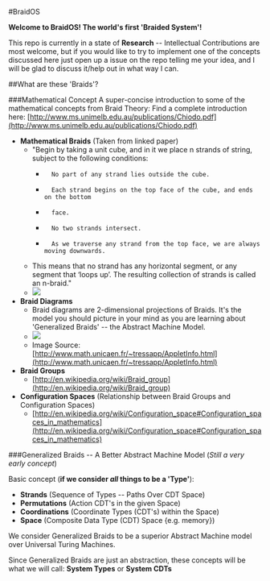 #BraidOS

**Welcome to BraidOS! The world's first 'Braided System'!**

This repo is currently in a state of **Research** -- Intellectual Contributions are most welcome, but if you would like to try to implement one of the concepts discussed here just open up a issue on the repo telling me your idea, and I will be glad to discuss it/help out in what way I can.

##What are these 'Braids'? 

###Mathematical Concept
A super-concise introduction to some of the mathematical concepts from Braid Theory: Find a complete introduction here: [http://www.ms.unimelb.edu.au/publications/Chiodo.pdf](http://www.ms.unimelb.edu.au/publications/Chiodo.pdf)

- **Mathematical Braids** (Taken from linked paper)
	-  "Begin by taking a unit cube, and in it we place n strands of string, subject to the following conditions:
		-  		No part of any strand lies outside the cube.
		- 		Each strand begins on the top face of the cube, and ends on the bottom
		- 		face.
		- 		No two strands intersect.
		-  		As we traverse any strand from the top face, we are always moving downwards.
	- This means that no strand has any horizontal segment, or any segment that ‘loops up’. The resulting collection of strands is called an n-braid."
	- ![](http://i.imgur.com/RGiYIzN.gif)
- **Braid Diagrams**
	- Braid diagrams are 2-dimensional projections of Braids. It's the model you should picture in your mind as you are learning about 'Generalized Braids' -- the Abstract Machine Model.
	- ![](http://i.imgur.com/gPOLiLW.png)
	- Image Source: [http://www.math.unicaen.fr/~tressapp/AppletInfo.html](http://www.math.unicaen.fr/~tressapp/AppletInfo.html)
- **Braid Groups**
	- [http://en.wikipedia.org/wiki/Braid_group](http://en.wikipedia.org/wiki/Braid_group)
- **Configuration Spaces** (Relationship between Braid Groups and Configuration Spaces)
	- [http://en.wikipedia.org/wiki/Configuration_space#Configuration_spaces_in_mathematics](http://en.wikipedia.org/wiki/Configuration_space#Configuration_spaces_in_mathematics)

###Generalized Braids -- A Better Abstract Machine Model (*Still a very early concept*)

Basic concept (**if we consider *all* things to be a 'Type'**):

- **Strands** (Sequence of Types -- Paths Over CDT Space)
- **Permutations** (Action CDT's in the given Space)
- **Coordinations** (Coordinate Types (CDT's) within the Space)
- **Space** (Composite Data Type (CDT) Space {e.g. memory})

We consider Generalized Braids to be a superior Abstract Machine model over Universal Turing Machines.

Since Generalized Braids are just an abstraction, these concepts will be what we will call: **System Types** or **System CDTs**


 



